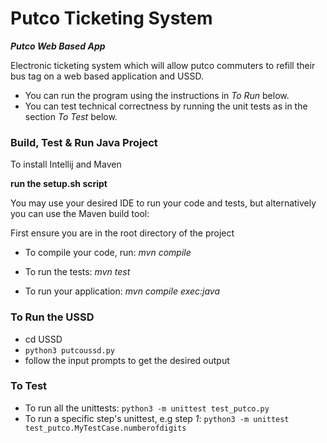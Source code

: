 # Putco Ticketing System

***Putco Web Based App***

Electronic ticketing system which will allow putco commuters to refill their bus tag on a web based application and USSD.


* You can run the program using the instructions in *To Run* below.
* You can test technical correctness by running the unit tests as in the section *To Test* below.


### Build, Test & Run Java Project

To install Intellij and Maven

**run the setup.sh script**

You may use your desired IDE to run your code and tests, but alternatively you can use the Maven build tool:

First ensure you are in the root directory of the project

* To compile your code, run: *mvn compile*

* To run the tests: *mvn test*

* To run your application: *mvn compile exec:java*

### To Run the USSD

* cd USSD
* `python3 putcoussd.py`
* follow the input prompts to get the desired output

### To Test

* To run all the unittests: `python3 -m unittest test_putco.py`
* To run a specific step's unittest, e.g step *1*: `python3 -m unittest test_putco.MyTestCase.numberofdigits`
